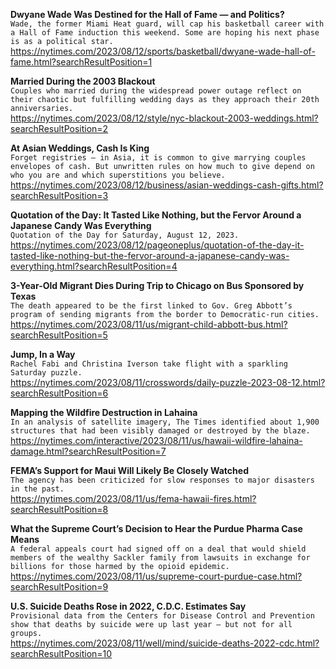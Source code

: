 **Dwyane Wade Was Destined for the Hall of Fame — and Politics?**\
`Wade, the former Miami Heat guard, will cap his basketball career with a Hall of Fame induction this weekend. Some are hoping his next phase is as a political star.`\
https://nytimes.com/2023/08/12/sports/basketball/dwyane-wade-hall-of-fame.html?searchResultPosition=1

**Married During the 2003 Blackout**\
`Couples who married during the widespread power outage reflect on their chaotic but fulfilling wedding days as they approach their 20th anniversaries.`\
https://nytimes.com/2023/08/12/style/nyc-blackout-2003-weddings.html?searchResultPosition=2

**At Asian Weddings, Cash Is King**\
`Forget registries — in Asia, it is common to give marrying couples envelopes of cash. But unwritten rules on how much to give depend on who you are and which superstitions you believe.`\
https://nytimes.com/2023/08/12/business/asian-weddings-cash-gifts.html?searchResultPosition=3

**Quotation of the Day: It Tasted Like Nothing, but the Fervor Around a Japanese Candy Was Everything**\
`Quotation of the Day for Saturday, August 12, 2023.`\
https://nytimes.com/2023/08/12/pageoneplus/quotation-of-the-day-it-tasted-like-nothing-but-the-fervor-around-a-japanese-candy-was-everything.html?searchResultPosition=4

**3-Year-Old Migrant Dies During Trip to Chicago on Bus Sponsored by Texas**\
`The death appeared to be the first linked to Gov. Greg Abbott’s program of sending migrants from the border to Democratic-run cities.`\
https://nytimes.com/2023/08/11/us/migrant-child-abbott-bus.html?searchResultPosition=5

**Jump, In a Way**\
`Rachel Fabi and Christina Iverson take flight with a sparkling Saturday puzzle.`\
https://nytimes.com/2023/08/11/crosswords/daily-puzzle-2023-08-12.html?searchResultPosition=6

**Mapping the Wildfire Destruction in Lahaina**\
`In an analysis of satellite imagery, The Times identified about 1,900 structures that had been visibly damaged or destroyed by the blaze.`\
https://nytimes.com/interactive/2023/08/11/us/hawaii-wildfire-lahaina-damage.html?searchResultPosition=7

**FEMA’s Support for Maui Will Likely Be Closely Watched**\
`The agency has been criticized for slow responses to major disasters in the past.`\
https://nytimes.com/2023/08/11/us/fema-hawaii-fires.html?searchResultPosition=8

**What the Supreme Court’s Decision to Hear the Purdue Pharma Case Means**\
`A federal appeals court had signed off on a deal that would shield members of the wealthy Sackler family from lawsuits in exchange for billions for those harmed by the opioid epidemic.`\
https://nytimes.com/2023/08/11/us/supreme-court-purdue-case.html?searchResultPosition=9

**U.S. Suicide Deaths Rose in 2022, C.D.C. Estimates Say**\
`Provisional data from the Centers for Disease Control and Prevention show that deaths by suicide were up last year — but not for all groups.`\
https://nytimes.com/2023/08/11/well/mind/suicide-deaths-2022-cdc.html?searchResultPosition=10

